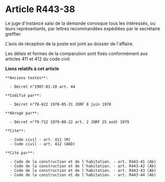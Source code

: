 # Article R443-38

Le juge d'instance saisi de la demande convoque tous les intéressés, ou leurs représentants, par lettres recommandées
expédiées par le secrétaire greffier.

L'avis de réception de la poste est joint au dossier de l'affaire.

Les délais et formes de la comparution sont fixés conformément aux articles 411 et 412 du code civil.

**Liens relatifs à cet article**

	**Anciens textes**:

	  - Décret n°1907-01-10 art. 44

	**Codifié par**:

	  - Décret n°78-622 1978-05-31 JORF 8 juin 1978

	**Abrogé par**:

	  - Décret n°79-712 1979-08-22 art. 2 JORF 25 août 1979

	**Cite**:

	  - Code civil - art. 411 (M)
	  - Code civil - art. 412 (AbD)

	**Cité par**:

	  - Code de la construction et de l'habitation. - art. R443-41 (Ab)
	  - Code de la construction et de l'habitation. - art. R443-42 (Ab)
	  - Code de la construction et de l'habitation. - art. R443-43 (Ab)
	  - Code de la construction et de l'habitation. - art. R443-44 (Ab)
